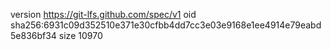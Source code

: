 version https://git-lfs.github.com/spec/v1
oid sha256:6931c09d352510e371e30cfbb4dd7cc3e03e9168e1ee4914e79eabd5e836bf34
size 10970
